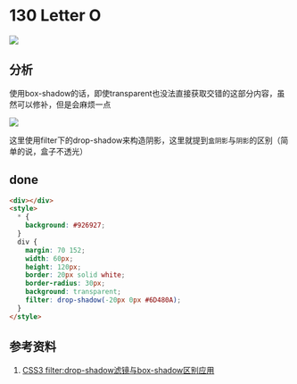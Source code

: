 # 130 Letter O

![](https://raw.githubusercontent.com/sari3l/css_battle/main/media/16771319390440/16771326287865.jpg)


## 分析

使用box-shadow的话，即使transparent也没法直接获取交错的这部分内容，虽然可以修补，但是会麻烦一点

![](https://raw.githubusercontent.com/sari3l/css_battle/main/media/16771319390440/16771326240778.jpg)

这里使用filter下的drop-shadow来构造阴影，这里就提到`盒阴影`与`阴影`的区别（简单的说，盒子不透光）

## done

```html
<div></div>
<style>
  * {
    background: #926927;
  }
  div {
    margin: 70 152;
    width: 60px;
    height: 120px;
    border: 20px solid white;
    border-radius: 30px;
    background: transparent;
    filter: drop-shadow(-20px 0px #6D480A);
  }
</style>
```

## 参考资料

1. [CSS3 filter:drop-shadow滤镜与box-shadow区别应用](https://www.zhangxinxu.com/wordpress/2016/05/css3-filter-drop-shadow-vs-box-shadow/)